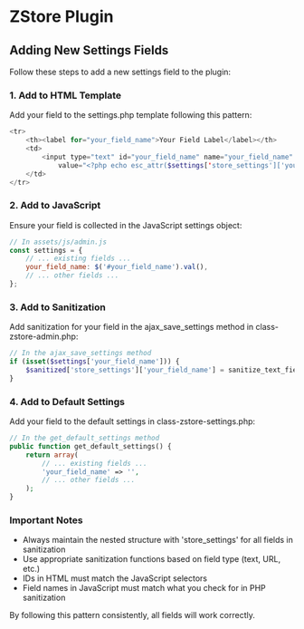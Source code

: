 # ZStore Plugin

## Adding New Settings Fields

Follow these steps to add a new settings field to the plugin:

### 1. Add to HTML Template

Add your field to the settings.php template following this pattern:

```php
<tr>
    <th><label for="your_field_name">Your Field Label</label></th>
    <td>
        <input type="text" id="your_field_name" name="your_field_name" class="regular-text" 
            value="<?php echo esc_attr($settings['store_settings']['your_field_name'] ?? ''); ?>">
    </td>
</tr>
```

### 2. Add to JavaScript

Ensure your field is collected in the JavaScript settings object:

```javascript
// In assets/js/admin.js
const settings = {
    // ... existing fields ...
    your_field_name: $('#your_field_name').val(),
    // ... other fields ...
};
```

### 3. Add to Sanitization

Add sanitization for your field in the ajax_save_settings method in class-zstore-admin.php:

```php
// In the ajax_save_settings method
if (isset($settings['your_field_name'])) {
    $sanitized['store_settings']['your_field_name'] = sanitize_text_field($settings['your_field_name']);
}
```

### 4. Add to Default Settings

Add your field to the default settings in class-zstore-settings.php:

```php
// In the get_default_settings method
public function get_default_settings() {
    return array(
        // ... existing fields ...
        'your_field_name' => '',
        // ... other fields ...
    );
}
```

### Important Notes

- Always maintain the nested structure with 'store_settings' for all fields in sanitization
- Use appropriate sanitization functions based on field type (text, URL, etc.)
- IDs in HTML must match the JavaScript selectors
- Field names in JavaScript must match what you check for in PHP sanitization

By following this pattern consistently, all fields will work correctly. 
